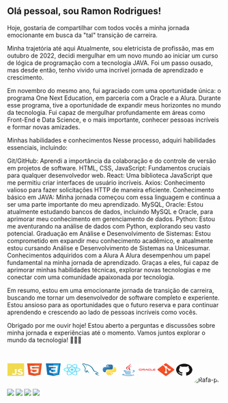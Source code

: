 ## Olá pessoal, sou Ramon Rodrigues!
Hoje, gostaria de compartilhar com todos vocês a minha jornada emocionante em busca da "tal" transição de carreira.

Minha trajetória até aqui
Atualmente, sou eletricista de profissão, mas em outubro de 2022, decidi mergulhar em um novo mundo ao iniciar um curso de lógica de programação com a tecnologia JAVA. Foi um passo ousado, mas desde então, tenho vivido uma incrível jornada de aprendizado e crescimento.

Em novembro do mesmo ano, fui agraciado com uma oportunidade única: o programa One Next Education, em parceria com a Oracle e a Alura. Durante esse programa, tive a oportunidade de expandir meus horizontes no mundo da tecnologia. Fui capaz de mergulhar profundamente em áreas como Front-End e Data Science, e o mais importante, conhecer pessoas incríveis e formar novas amizades.

Minhas habilidades e conhecimentos
Nesse processo, adquiri habilidades essenciais, incluindo:

Git/GitHub: Aprendi a importância da colaboração e do controle de versão em projetos de software.
HTML, CSS, JavaScript: Fundamentos cruciais para qualquer desenvolvedor web.
React: Uma biblioteca JavaScript que me permitiu criar interfaces de usuário incríveis.
Axios: Conhecimento valioso para fazer solicitações HTTP de maneira eficiente.
Conhecimento básico em JAVA: Minha jornada começou com essa linguagem e continua a ser uma parte importante do meu aprendizado.
MySQL, Oracle: Estou atualmente estudando bancos de dados, incluindo MySQL e Oracle, para aprimorar meu conhecimento em gerenciamento de dados.
Python: Estou me aventurando na análise de dados com Python, explorando seu vasto potencial.
Graduação em Análise e Desenvolvimento de Sistemas: Estou comprometido em expandir meu conhecimento acadêmico, e atualmente estou cursando Análise e Desenvolvimento de Sistemas na Unicesumar.
Conhecimentos adquiridos com a Alura
A Alura desempenhou um papel fundamental na minha jornada de aprendizado. Graças a eles, fui capaz de aprimorar minhas habilidades técnicas, explorar novas tecnologias e me conectar com uma comunidade apaixonada por tecnologia.

Em resumo, estou em uma emocionante jornada de transição de carreira, buscando me tornar um desenvolvedor de software completo e experiente. Estou ansioso para as oportunidades que o futuro reserva e para continuar aprendendo e crescendo ao lado de pessoas incríveis como vocês.

Obrigado por me ouvir hoje! Estou aberto a perguntas e discussões sobre minha jornada e experiências até o momento. Vamos juntos explorar o mundo da tecnologia! 👨‍💻🌟
##

<div style="display: inline_block"><br>
  <img align="center" alt="Rafa-Js" height="30" width="40" src="https://raw.githubusercontent.com/devicons/devicon/master/icons/javascript/javascript-plain.svg">
  <img align="center" alt="Ramon-HTML" height="30" width="40" src="https://raw.githubusercontent.com/devicons/devicon/master/icons/html5/html5-original.svg">
  <img align="center" alt="Ramon-CSS" height="30" width="40" src="https://raw.githubusercontent.com/devicons/devicon/master/icons/css3/css3-original.svg">
  <img align="center" alt="Ramon-React" height="30" width="40" src="https://raw.githubusercontent.com/devicons/devicon/master/icons/react/react-original.svg">
  <img align="center" alt="Ramon-MySQL" height="30" width="40" src="https://raw.githubusercontent.com/devicons/devicon/master/icons/mysql/mysql-original.svg">
  <img align="center" alt="Ramon-Python" height="30" width="40" src="https://raw.githubusercontent.com/devicons/devicon/master/icons/python/python-original.svg">
  <img align="center" alt="Ramon-JAVA" height="30" width="40" src="https://raw.githubusercontent.com/devicons/devicon/master/icons/java/java-original.svg">
  <img align="center" alt="Ramon-Oracle" height="30" width="40" src="https://raw.githubusercontent.com/devicons/devicon/master/icons/oracle/oracle-original.svg">
  <img align="center" alt="Ramon-Git" height="30" width="40" src="https://raw.githubusercontent.com/devicons/devicon/master/icons/git/git-original.svg">
  <img align="center" alt="Ramon-GitHub" height="30" width="40" src="https://raw.githubusercontent.com/devicons/devicon/master/icons/github/github-original.svg">
  <img align="right" alt="Rafa-pic" height="150" style="border-radius:50px;" src="https://cdn.discordapp.com/attachments/579702864814014476/1053661000844447824/Design_sem_nome.gif">
</div>
  
  ##
 
<div> 
  <a href="https://www.youtube.com/channel/UCrMfq6Q-93_rDdziBpm7wZA" target="_blank"><img src="https://img.shields.io/badge/YouTube-FF0000?style=for-the-badge&logo=youtube&logoColor=white" target="_blank"></a>
 <a href="https://discord.gg/234887974200803329" target="_blank"><img src="https://img.shields.io/badge/Discord-7289DA?style=for-the-badge&logo=discord&logoColor=white" target="_blank"></a> 
  <a href = "ramonrodsouza@gmail.com"><img src="https://img.shields.io/badge/-Gmail-%23333?style=for-the-badge&logo=gmail&logoColor=white" target="_blank"></a>
  <a href="https://www.linkedin.com/in/ramonrodsouza/ target="_blank"><img src="https://img.shields.io/badge/-LinkedIn-%230077B5?style=for-the-badge&logo=linkedin&logoColor=white" target="_blank"></a> 
 

</div>
